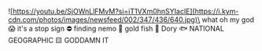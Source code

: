 ![https://youtu.be/SjOWnLlFMvM?si=iT1VXm0hnSYIaclE](https://i.kym-cdn.com/photos/images/newsfeed/002/347/436/640.jpg)\
what oh my god 😱 it's a stop sign ⛔ finding nemo 🐡 gold fish 🐠 Dory 🐟 NATIONAL GEOGRAPHIC 🟨 GODDAMN IT
